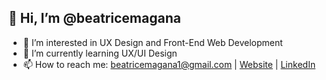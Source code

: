 ## 👋 Hi, I’m @beatricemagana
- 👀 I’m interested in UX Design and Front-End Web Development 
- 🌱 I’m currently learning UX/UI Design
- 📫 How to reach me: beatricemagana1@gmail.com | [Website](https://www.beatricemagana.com/) | [LinkedIn](https://www.linkedin.com/in/beatricemagana/)
